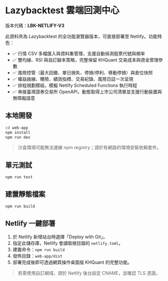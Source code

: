 # Lazybacktest 雲端回測中心

版本代碼：**LBK-NETLIFY-V3**

此資料夾為 Lazybacktest 的全功能瀏覽器版本，可直接部署至 Netlify。功能特色：

- ✅ 行情 CSV 多檔匯入與資料集管理，支援自動偵測股票代號與頻率
- ✅ 雙均線、RSI 與自訂腳本策略，完整保留 KHQuant 交易成本與資金管理參數
- ✅ 風險控管（最大回撤、單日損失、停損/停利、移動停損）與倉位快照
- ✅ 權益曲線、曝險、績效指標、交易紀錄、風險日誌一次呈現
- ✅ 排程規劃模組，模擬 Netlify Scheduled Functions 執行時程
- ✅ 串接臺灣證券交易所 OpenAPI，動態取得上市公司清單並支援行動裝置與無障礙語意

## 本地開發

```bash
cd web-app
npm install
npm run dev
```

> 沙盒環境可能無法連線 npm registry；請於有網路的環境安裝依賴套件。

## 單元測試

```bash
npm run test
```

## 建置靜態檔案

```bash
npm run build
```

## Netlify 一鍵部署

1. 於 Netlify 新增站台時選擇「Deploy with Git」。
2. 指定此儲存庫，Netlify 會讀取根目錄的 `netlify.toml`。
3. 建置命令：`npm run build`
4. 發佈目錄：`web-app/dist`
5. 部署完成後即可透過網頁操作桌面版 KHQuant 的完整功能。

> 若需使用自訂網域，請於 Netlify 後台設定 CNAME，並確認 TLS 憑證。
